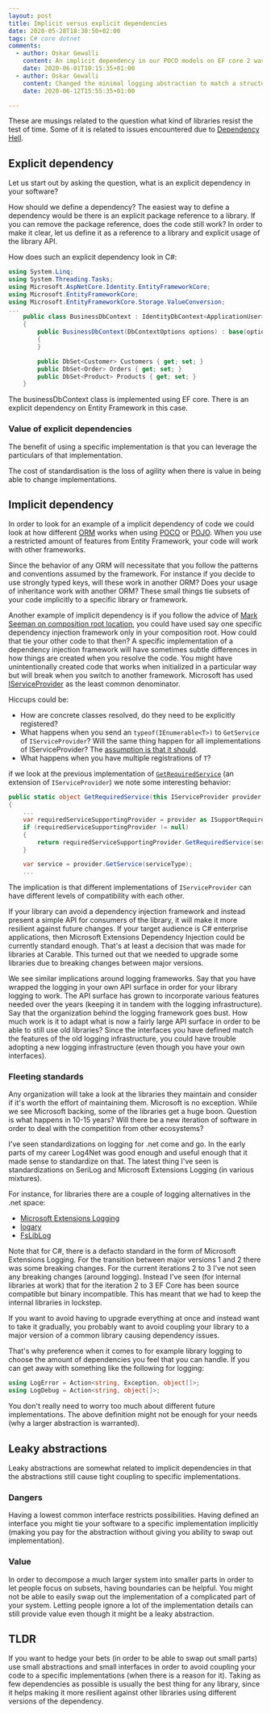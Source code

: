 ```yaml
---
layout: post
title: Implicit versus explicit dependencies
date: 2020-05-28T18:30:50+02:00
tags: C# core dotnet
comments:
  - author: Oskar Gewalli
    content: An implicit dependency in our POCO models on EF core 2 was that we assumed that EF core would create non null owned properties, while in EF core 3 that [behaviour has changed](https://docs.microsoft.com/en-us/archive/msdn-magazine/2019/november/data-points-backing-field-and-owned-entity-changes-in-ef-core-3-0).
    date: 2020-06-01T10:15:35+01:00
  - author: Oskar Gewalli
    content: Changed the minimal logging abstraction to match a structured loggin approach since the current logging providers support it. The standard [messagetemplates](https://messagetemplates.org/) is used and implemented in various libraries such as [messagetemplates F#](https://github.com/messagetemplates/messagetemplates-fsharp).
    date: 2020-06-12T15:55:35+01:00

---
```


These are musings related to the question what kind of libraries resist the test of time. Some of it is related to issues encountered due to [Dependency Hell](https://en.wikipedia.org/wiki/Dependency_hell).

## Explicit dependency

Let us start out by asking the question, what is an explicit dependency in your software?

How should we define a dependency? The easiest way to define a dependency would be there is an explicit package reference to a library. If you can remove the package reference, does the code still work? In order to make it clear, let us define it as a reference to a library and explicit usage of the library API.

How does such an explicit dependency look in C#:

``` C#
using System.Linq;
using System.Threading.Tasks;
using Microsoft.AspNetCore.Identity.EntityFrameworkCore;
using Microsoft.EntityFrameworkCore;
using Microsoft.EntityFrameworkCore.Storage.ValueConversion;
...
    public class BusinessDbContext : IdentityDbContext<ApplicationUser>
    {
        public BusinessDbContext(DbContextOptions options) : base(options)
        {
        }

        public DbSet<Customer> Customers { get; set; }
        public DbSet<Order> Orders { get; set; }
        public DbSet<Product> Products { get; set; }
    }
```

The businessDbContext class is implemented using EF core. There is an explicit dependency on Entity Framework in this case.

### Value of explicit dependencies

The benefit of using a specific implementation is that you can leverage the particulars of that implementation.

The cost of standardisation is the loss of agility when there is value in being able to change implementations.

## Implicit dependency

In order to look for an example of a implicit dependency of code we could look at how different [ORM](https://en.wikipedia.org/wiki/Object-relational_mapping) works when using [POCO](https://en.wikipedia.org/wiki/Plain_old_CLR_object) or [POJO](https://en.wikipedia.org/wiki/Plain_old_Java_object). When you use a restricted amount of features from Entity Framework, your code will work with other frameworks.

Since the behavior of any ORM will necessitate that you follow the patterns and conventions assumed by the framework. For instance if you decide to use strongly typed keys, will these work in another ORM? Does your usage of inheritance work with another ORM? These small things tie subsets of your code implicitly to a specific library or framework.

Another example of implicit dependency is if you follow the advice of [Mark Seeman on composition root location](https://blog.ploeh.dk/2019/06/17/composition-root-location/), you could have used say one specific dependency injection framework only in your composition root. How could that tie your other code to that then? A specific implementation of a dependency injection framework will have sometimes subtle differences in how things are created when you resolve the code. You might have unintentionally created code that works when initialized in a particular way but will break when you switch to another framework. Microsoft has used [IServiceProvider](https://docs.microsoft.com/en-us/dotnet/api/system.iserviceprovider) as the least common denominator.

Hiccups could be:

- How are concrete classes resolved, do they need to be explicitly registered?
- What happens when you send an `typeof(IEnumerable<T>)` to `GetService` of `IServiceProvider`? Will the same thing happen for all implementations of IServiceProvider? The [assumption is that it should](https://github.com/aspnet/DependencyInjection/blob/af08243a95c61dcd2495066763344b0d59a3aa82/src/DI.Abstractions/ServiceProviderServiceExtensions.cs#L98-L118).
- What happens when you have multiple registrations of `T`?

if we look at the previous implementation of [`GetRequiredService`](https://github.com/aspnet/DependencyInjection/blob/af08243a95c61dcd2495066763344b0d59a3aa82/src/DI.Abstractions/ServiceProviderServiceExtensions.cs#L50-L54) (an extension of `IServiceProvider`) we note some interesting behavior:

``` C#
public static object GetRequiredService(this IServiceProvider provider, Type serviceType)
{
    ...
    var requiredServiceSupportingProvider = provider as ISupportRequiredService;
    if (requiredServiceSupportingProvider != null)
    {
        return requiredServiceSupportingProvider.GetRequiredService(serviceType);
    }

    var service = provider.GetService(serviceType);
    ...
```

The implication is that different implementations of `IServiceProvider` can have different levels of compatibility with each other.

If your library can avoid a dependency injection framework and instead present a simple API for consumers of the library, it will make it more resilient against future changes. If your target audience is C# enterprise applications, then Microsoft Extensions Dependency Injection could be currently standard enough. That's at least a decision that was made for libraries at Carable. This turned out that we needed to upgrade some libraries due to breaking changes between major versions.

We see similar implications around logging frameworks. Say that you have wrapped the logging in your own API surface in order for your library logging to work. The API surface has grown to incorporate various features needed over the years (keeping it in tandem with the logging infrastructure). Say that the organization behind the logging framework goes bust. How much work is it to adapt what is now a fairly large API surface in order to be able to still use old libraries? Since the interfaces you have defined match the features of the old logging infrastructure, you could have trouble adopting a new logging infrastructure (even though you have your own interfaces).

### Fleeting standards

Any organization will take a look at the libraries they maintain and consider if it's worth the effort of maintaining them. Microsoft is no exception. While we see Microsoft backing, some of the libraries get a huge boon. Question is what happens in 10-15 years? Will there be a new iteration of software in order to deal with the competition from other ecosystems?

I've seen standardizations on logging for .net come and go. In the early parts of my career Log4Net was good enough and useful enough that it made sense to standardize on that. The latest thing I've seen is standardizations on SeriLog and Microsoft Extensions Logging (in various mixtures).

For instance, for libraries there are a couple of logging alternatives in the .net space:

- [Microsoft Extensions Logging](https://docs.microsoft.com/en-us/dotnet/api/microsoft.extensions.logging)
- [logary](https://github.com/logary/logary#using-logary-in-a-library)
- [FsLibLog](https://github.com/TheAngryByrd/FsLibLog)

Note that for C#, there is a defacto standard in the form of Microsoft Extensions Logging. For the transition between major versions 1 and 2 there was some breaking changes. For the current iterations 2 to 3 I've not seen any breaking changes (around logging). Instead I've seen (for internal libraries at work) that for the iteration 2 to 3 EF Core has been source compatible but binary incompatible. This has meant that we had to keep the internal libraries in lockstep.

If you want to avoid having to upgrade everything at once and instead want to take it gradually, you probably want to avoid coupling your library to a major version of a common library causing dependency issues.

That's why preference when it comes to for example library logging to choose the amount of dependencies you feel that you can handle. If you can get away with something like the following for logging:

``` C#
using LogError = Action<string, Exception, object[]>;
using LogDebug = Action<string, object[]>;
```

You don't really need to worry too much about different future implementations. The above definition might not be enough for your needs (why a larger abstraction is warranted).

## Leaky abstractions

Leaky abstractions are somewhat related to implicit dependencies in that the abstractions still cause tight coupling to specific implementations.

### Dangers

Having a lowest common interface restricts possibilities. Having defined an interface you might tie your software to a specific implementation implicitly (making you pay for the abstraction without giving you ability to swap out implementation).

### Value

In order to decompose a much larger system into smaller parts in order to let people focus on subsets, having boundaries can be helpful. You might not be able to easily swap out the implementation of a complicated part of your system. Letting people ignore a lot of the implementation details can still provide value even though it might be a leaky abstraction.

## TLDR

If you want to hedge your bets (in order to be able to swap out small parts) use small abstractions and small interfaces in order to avoid coupling your code to a specific implementations (when there is a reason for it). Taking as few dependencies as possible is usually the best thing for any library, since it helps making it more resilient against other libraries using different versions of the dependency.

